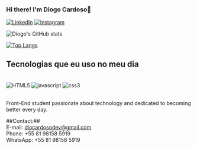 ### Hi there! I'm Diogo Cardoso👋

[![LinkedIn](https://img.shields.io/badge/LinkedIn-0077B5?style=for-the-badge&logo=linkedin&logoColor=white)](https://www.linkedin.com/in/diogo-tcardoso/)
[![Instagram](https://img.shields.io/badge/Instagram-E4405F?style=for-the-badge&logo=instagram&logoColor=white)](https://www.instagram.com/diogo.tcardoso/)

![Diogo's GitHub stats](https://github-readme-stats.vercel.app/api?username=diogo-tcardoso&show_icons=true&theme=merko)

[![Top Langs](https://github-readme-stats.vercel.app/api/top-langs/?username=diogosvicente&layout=compact&theme=merko)](https://github.com/anuraghazra/github-readme-stats)

## Tecnologias que eu uso no meu dia
<div style="display: inline_block"><br>
  <img align="center" alt="HTML5" src="https://img.shields.io/badge/HTML5-E34F26?style=for-the-badge&logo=html5&logoColor=white" />
  <img align="center" alt="javascript" src="https://img.shields.io/badge/JavaScript-F7DF1E?style=for-the-badge&logo=javascript&logoColor=black" />
  <img align="center" alt="css3" src="https://img.shields.io/badge/CSS3-1572B6?style=for-the-badge&logo=css3&logoColor=white" />
</div><br/>

Front-End student passionate about technology and dedicated to becoming better every day.

##Contact:##<br/>
  E-mail: diocardosodev@gmail.com<br/>
  Phone: +55 81 98158 5919<br/>
  WhatsApp: +55 81 98158 5919
